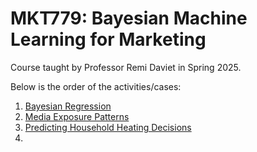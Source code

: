 # MKT779: Bayesian Machine Learning for Marketing

Course taught by Professor Remi Daviet in Spring 2025.

Below is the order of the activities/cases:
1. [Bayesian Regression](https://github.com/Fahad-Touseef/BayesianML/blob/main/bayesian_regression.ipynb)
2. [Media Exposure Patterns](https://github.com/Fahad-Touseef/BayesianML/blob/main/media_exposure.ipynb)
3. [Predicting Household Heating Decisions](https://github.com/Fahad-Touseef/BayesianMLforMarketing/blob/main/heating_choices.ipynb)
4. 
